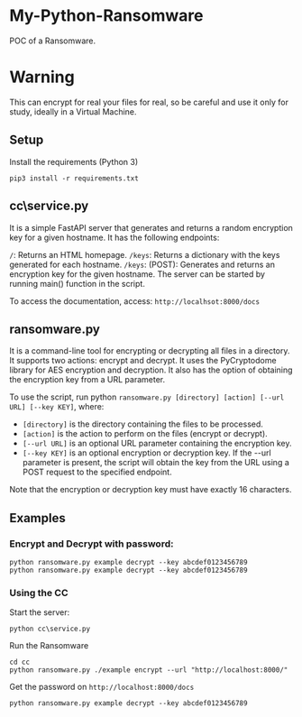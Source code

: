 # My-Python-Ransomware
POC of a Ransomware.

# Warning
This can encrypt for real your files for real, so be careful and use it only for study, ideally in a Virtual Machine.

## Setup
Install the requirements (Python 3)
```
pip3 install -r requirements.txt
```

## cc\service.py 
It is a simple FastAPI server that generates and returns a random encryption key for a given hostname. 
It has the following endpoints:

`/`: Returns an HTML homepage.
`/keys`: Returns a dictionary with the keys generated for each hostname.
`/keys`: (POST): Generates and returns an encryption key for the given hostname.
The server can be started by running main() function in the script.

To access the documentation, access: `http://localhsot:8000/docs`

## ransomware.py
It is a command-line tool for encrypting or decrypting all files in a directory. 
It supports two actions: encrypt and decrypt. 
It uses the PyCryptodome library for AES encryption and decryption. 
It also has the option of obtaining the encryption key from a URL parameter.

To use the script, run python `ransomware.py [directory] [action] [--url URL] [--key KEY]`, where:
- `[directory]` is the directory containing the files to be processed.
- `[action]` is the action to perform on the files (encrypt or decrypt).
- `[--url URL]` is an optional URL parameter containing the encryption key.
- `[--key KEY]` is an optional encryption or decryption key.
If the --url parameter is present, the script will obtain the key from the URL using a POST request to the specified endpoint.

Note that the encryption or decryption key must have exactly 16 characters.

## Examples
### Encrypt and Decrypt with password:
````
python ransomware.py example decrypt --key abcdef0123456789   
python ransomware.py example decrypt --key abcdef0123456789          
````

### Using the CC
Start the server:
```
python cc\service.py
```

Run the Ransomware 
```
cd cc
python ransomware.py ./example encrypt --url "http://localhost:8000/"
```

Get the password on `http://localhost:8000/docs`
```
python ransomware.py example decrypt --key abcdef0123456789   
```
